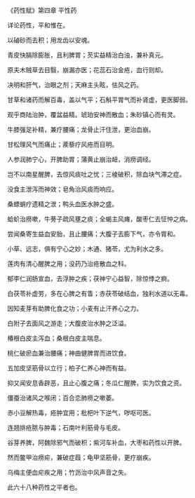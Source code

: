 《药性赋》第四章 平性药

详论药性，平和惟在。

以磠砂而去积；用龙齿以安魂。

青皮快膈除膨胀，且利脾胃；芡实益精治白浊，兼补真元。

原夫木贼草去目翳，崩漏亦医；花蕊石治金疮，血行则却。

决明和肝气，治眼之剂；天麻主头眩，怯风之药。

甘草和诸药而解百毒，盖以气平；石斛平胃气而补肾虚，更医脚弱。

观乎商陆治肿，覆盆益精。琥珀安神而散血；朱砂镇心而有灵。

牛膝强足补精，兼疗腰痛；龙骨止汗住泄，更治血崩。

甘松理风气而痛止；蒺藜疗风疮而目明。

人参润肺宁心，开脾助胃；蒲黄止崩治衄，消痨调经。

岂不以南星醒脾，去惊风痰吐之忧；三棱破积，除血块气滞之症。

没食主泄泻而神效；皂角治风痰而响应。

桑螵蛸疗遗精之泄；鸭头血医水肿之盛。

蛤蚧治痨嗽，牛蒡子疏风壅之痰；全蝎主风瘫，酸枣仁去怔忡之病。

尝闻桑寄生益血安胎，且止腰痛；大腹子去膨下气，亦令胃和。

小草、远志，俱有宁心之妙；木通、猪苓，尤为利水之多。

莲肉有清心醒脾之用；没药乃治疮散血之科。

郁李仁润肠宣血，去浮肿之疾；茯神宁心益智，除惊悸之痾。

白茯苓补虚劳，多在心脾之有眚；赤茯苓破结血，独利水道以无毒。

因知麦芽有助脾化食之功；小麦有止汗养心之力。

白附子去面风之游走；大腹皮治水肿之泛溢。

椿根白皮主泻血；桑根白皮主喘息。

桃仁破瘀血兼治腰痛；神曲健脾胃而进饮食。

五加皮坚筋骨以立行；柏子仁养心神而有益。

抑又闻安息香辟恶，且止心腹之痛；冬瓜仁醒脾，实为饮食之资。

僵蚕治诸风之喉闭；百合恋肺痨之嗽萎。

赤小豆解热毒，疮肿宜用；枇杷叶下逆气，哕呕可医。

连翘排疮脓与肿毒；石南叶利筋骨与毛皮。

谷芽养脾，阿魏除邪气而破积；紫河车补血，大枣和药性以开脾。

然而鳖甲治痨疟，兼破症葭；龟甲坚筋骨，更疗崩疾。

乌梅主便血疟疾之用；竹沥治中风声音之失。

此六十八种药性之平者也。

